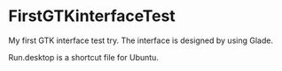 # FirstGTKinterfaceTest
My first GTK interface test try. The interface is designed by using Glade.

Run.desktop is a shortcut file for Ubuntu.
